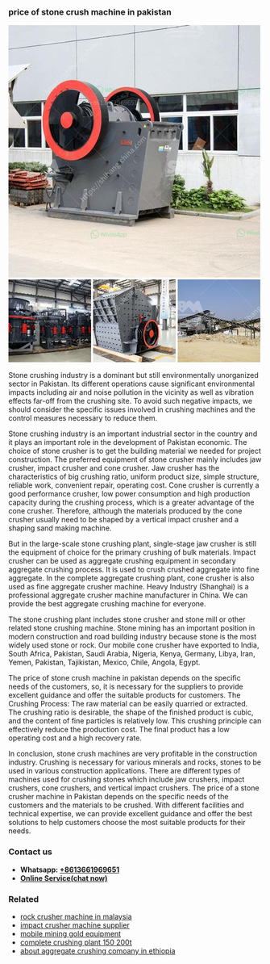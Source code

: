 <h3>price of stone crush machine in pakistan</h3><img src='1708498194.jpg' alt=''><p>Stone crushing industry is a dominant but still environmentally unorganized sector in Pakistan. Its different operations cause significant environmental impacts including air and noise pollution in the vicinity as well as vibration effects far-off from the crushing site. To avoid such negative impacts, we should consider the specific issues involved in crushing machines and the control measures necessary to reduce them.</p><p>Stone crushing industry is an important industrial sector in the country and it plays an important role in the development of Pakistan economic. The choice of stone crusher is to get the building material we needed for project construction. The preferred equipment of stone crusher mainly includes jaw crusher, impact crusher and cone crusher. Jaw crusher has the characteristics of big crushing ratio, uniform product size, simple structure, reliable work, convenient repair, operating cost. Cone crusher is currently a good performance crusher, low power consumption and high production capacity during the crushing process, which is a greater advantage of the cone crusher. Therefore, although the materials produced by the cone crusher usually need to be shaped by a vertical impact crusher and a shaping sand making machine.</p><p>But in the large-scale stone crushing plant, single-stage jaw crusher is still the equipment of choice for the primary crushing of bulk materials. Impact crusher can be used as aggregate crushing equipment in secondary aggregate crushing process. It is used to crush crushed aggregate into fine aggregate. In the complete aggregate crushing plant, cone crusher is also used as fine aggregate crusher machine. Heavy Industry (Shanghai) is a professional aggregate crusher machine manufacturer in China. We can provide the best aggregate crushing machine for everyone.</p><p>The stone crushing plant includes stone crusher and stone mill or other related stone crushing machine. Stone mining has an important position in modern construction and road building industry because stone is the most widely used stone or rock. Our mobile cone crusher have exported to India, South Africa, Pakistan, Saudi Arabia, Nigeria, Kenya, Germany, Libya, Iran, Yemen, Pakistan, Tajikistan, Mexico, Chile, Angola, Egypt.</p><p>The price of stone crush machine in pakistan depends on the specific needs of the customers, so, it is necessary for the suppliers to provide excellent guidance and offer the suitable products for customers. The Crushing Process: The raw material can be easily quarried or extracted. The crushing ratio is desirable, the shape of the finished product is cubic, and the content of fine particles is relatively low. This crushing principle can effectively reduce the production cost. The final product has a low operating cost and a high recovery rate.</p><p>In conclusion, stone crush machines are very profitable in the construction industry. Crushing is necessary for various minerals and rocks, stones to be used in various construction applications. There are different types of machines used for crushing stones which include jaw crushers, impact crushers, cone crushers, and vertical impact crushers. The price of a stone crusher machine in Pakistan depends on the specific needs of the customers and the materials to be crushed. With different facilities and technical expertise, we can provide excellent guidance and offer the best solutions to help customers choose the most suitable products for their needs.</p><h3>Contact us</h3><ul><li><strong>Whatsapp:&nbsp;<a href="https://wa.me/8613661969651">+8613661969651</a></strong></li><li><a href="https://swt.shibang-china.com/?git&amp;zhl&amp;price of stone crush machine in pakistan"><strong>Online Service(chat now)</strong></a></li></ul><h3>Related</h3><ul><li><a href='rock crusher machine in malaysia.md'>rock crusher machine in malaysia</a></li><li><a href='impact crusher machine supplier.md'>impact crusher machine supplier</a></li><li><a href='mobile mining gold equipment.md'>mobile mining gold equipment</a></li><li><a href='complete crushing plant 150 200t.md'>complete crushing plant 150 200t</a></li><li><a href='about aggregate crushing comoany in ethiopia.md'>about aggregate crushing comoany in ethiopia</a></li></ul>